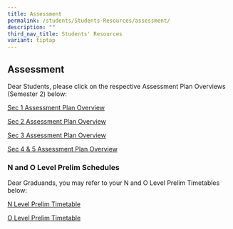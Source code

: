 ```yaml
---
title: Assessment
permalink: /students/Students-Resources/assessment/
description: ""
third_nav_title: Students' Resources
variant: tiptap
---
```

<h2>Assessment</h2>
<p>Dear Students, please click on the respective Assessment Plan Overviews
(Semester 2) below:</p>
<p><a href="/files/Sem_2_Assessment_Plan_Overview_Sec_1_caa_21062024.pdf" rel="noopener noreferrer nofollow" target="_blank">Sec 1 Assessment Plan Overview</a>
</p>
<p><a href="/files/Sem_2_Assessment_Plan_Overview_Sec_2_caa_21062024.pdf" rel="noopener noreferrer nofollow" target="_blank">Sec 2 Assessment Plan Overview</a>
</p>
<p><a href="/files/Sem_2_Assessment_Plan_Overview_Sec_3_caa_21062024.pdf" rel="noopener noreferrer nofollow" target="_blank">Sec 3 Assessment Plan Overview</a>
</p>
<p><a href="/files/Sec_4_5_Sem_2_Assessment_Plan_Overview__caa_21062024.pdf" rel="noopener noreferrer nofollow" target="_blank">Sec 4 &amp; 5 Assessment Plan Overview</a>
</p>
<p></p>
<h3>N and O Level Prelim Schedules</h3>
<p>Dear Graduands, you may refer to your N and O Level Prelim Timetables
below:</p>
<p><a href="/files/2024__N_Level_Prelim_Timetable_caa_21_June.pdf" rel="noopener noreferrer nofollow" target="_blank">N Level Prelim Timetable</a>
</p>
<p><a href="/files/2024__O_Level_Prelim_Timetable_caa_21_June.pdf" rel="noopener noreferrer nofollow" target="_blank">O Level Prelim Timetable</a>
</p>
<p></p>